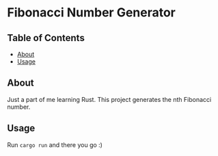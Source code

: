 # Fibonacci Number Generator

## Table of Contents

- [About](#about)
- [Usage](#usage)

## About <a name = "about"></a>

Just a part of me learning Rust. This project generates the nth Fibonacci number.

## Usage <a name = "usage"></a>

Run `cargo run` and there you go :) 
